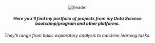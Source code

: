 <div align="center">

![header](https://capsule-render.vercel.app/api?type=venom&color=timeGradient&height=300&section=header&text=Welcome%20to%20my%20projects%20page&fontSize=60&animation=fadeIn&fontColor=4E4A49)

  
##### Here you'll find my portfolio of projects from my Data Science bootcamp/program and other platforms. 

###### They'll range from basic exploratory analysis to machine learning tasks.
</div>
